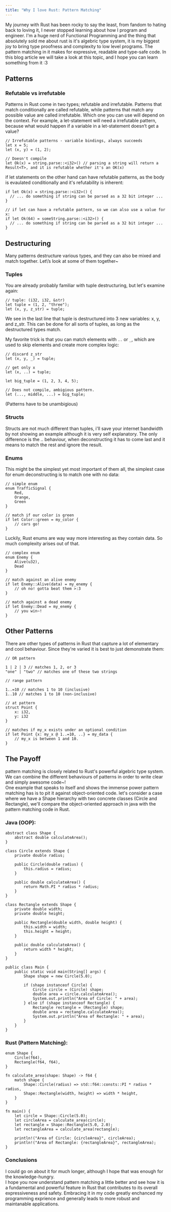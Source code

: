 ```yaml
---
title: "Why I love Rust: Pattern Matching"
---
```


My journey with Rust has been rocky to say the least, from fandom to hating back to loving it, I never stopped learning about how I program and engineer. I\'m a huge nerd of Functional Programming and the thing that absolutely sold me about rust is it\'s algebric type system, it is my biggest joy to bring type proofness and complexity to low level programs. The pattern matching in it makes for expressive, readable and type-safe code. In this blog article we will take a look at this topic, and I hope you can learn something from it :3

## Patterns

### Refutable vs irrefutable
Patterns in Rust come in two types; refutable and irrefutable. Patterns that match conditionally are called refutable, while patterns that match any possible value are called irrefutable. Which one you can use will depend on the context. For example, a let-statement will need a irrefutable pattern, because what would happen if a variable in a let-statement doesn’t get a value?

```
// Irrefutable patterns - variable bindings, always succeeds
let x = 5;
let (x, y) = (1, 2);

// Doesn't compile
let Ok(x) = string.parse::<i32>() // parsing a string will return a Result<T>, and it is refutable whether it's an OK(x)
```
if let statements on the other hand can have refutable patterns, as the body is evaulated conditionally and it\'s refutability is inherent:
```
if let Ok(x) = string.parse::<i32>() {
  // ... do something if string can be parsed as a 32 bit integer ...
}

// if let can have a refutable pattern, so we can also use a value for x:
if let Ok(64) = someString.parse::<i32>() {
  // ... do something if string can be parsed as a 32 bit integer ...
}
``` 

## Destructuring
Many patterns destructure various types, and they can also be mixed and match together. Let\’s look at some of them together~

### Tuples
You are already probably familiar with tuple destructuring, but let\'s examine again:
```
// tuple: (i32, i32, &str)
let tuple = (1, 2, "three");
let (x, y, z_str) = tuple;
```
We see in the last line that tuple is destructured into 3 new variables: x, y, and z_str.
This can be done for all sorts of tuples, as long as the destructured types match.

My favorite trick is that you can match elements with ``..`` or ``_``, which are used to skip elements and create more complex logic:
```
// discard z_str
let (x, y, _) = tuple;

// get only x
let (x, ..) = tuple;

let big_tuple = (1, 2, 3, 4, 5);

// Does not compile, ambigious pattern.
let (..., middle, ...) = big_tuple;
```
(Patterns have to be unambigious)

### Structs
Structs are not much different than tuples, i\'ll save your internet bandwidth by not showing an example although it is very self explanatory. The only difference is the .. behaviour, when deconstructing it has to come last and it means to match the rest and ignore the result.

### Enums
This might be the simplest yet most important of them all, the simplest case for enum deconstructing is to match one with no data:
```
// simple enum
enum TrafficSignal {
    Red,
    Orange,
    Green
}

// match if our color is green
if let Color::green = my_color {
    // cars go!
}
```

Luckily, Rust enums are way way more interesting as they contain data. So much complexity arises out of that.
```
// complex enum
enum Enemy {
    Alive(u32),
    Dead
}

// match against an alive enemy
if let Enemy::Alive(data) = my_enemy {
    // oh no! gotta beat them >:3
}

// match against a dead enemy
if let Enemy::Dead = my_enemy {
    // you win~!
}
```

## Other Patterns
There are other types of patterns in Rust that capture a lot of elementary and cool behaviour. Since they\'re varied it is best to just demonstrate them:
```
// OR pattern

1 | 2 | 3 // matches 1, 2, or 3
"one" | "two" // matches one of these two strings

// range pattern

1..=10 // matches 1 to 10 (inclusive)
1..10 // matches 1 to 10 (non-inclusive)

// at pattern
struct Point {
    x: i32,
    y: i32
}

// matches if my_x exists under an optional condition
if let Point {x: my_x @ 1..=10, ..} = my_data {
    // my_x is between 1 and 10.
}
```

## The Payoff
pattern matching is closely related to Rust\'s powerful algebric type system. We can combine the different behaviours of patterns in order to write clear and simply awesome code~! \
One example that speaks to itself and shows the immense power pattern matching has is to pit it against object-oriented code. let\'s consider a case where we have a Shape hierarchy with two concrete classes (Circle and Rectangle), we\'ll compare the object-oriented approach in java with the pattern matching code in Rust.

### Java (OOP):
```
abstract class Shape {
    abstract double calculateArea();
}

class Circle extends Shape {
    private double radius;

    public Circle(double radius) {
        this.radius = radius;
    }

    public double calculateArea() {
        return Math.PI * radius * radius;
    }
}

class Rectangle extends Shape {
    private double width;
    private double height;

    public Rectangle(double width, double height) {
        this.width = width;
        this.height = height;
    }

    public double calculateArea() {
        return width * height;
    }
}

public class Main {
    public static void main(String[] args) {
        Shape shape = new Circle(5.0);

        if (shape instanceof Circle) {
            Circle circle = (Circle) shape;
            double area = circle.calculateArea();
            System.out.println("Area of Circle: " + area);
        } else if (shape instanceof Rectangle) {
            Rectangle rectangle = (Rectangle) shape;
            double area = rectangle.calculateArea();
            System.out.println("Area of Rectangle: " + area);
        }
    }
}
```
### Rust (Pattern Matching):
```
enum Shape {
    Circle(f64),
    Rectangle(f64, f64),
}

fn calculate_area(shape: Shape) -> f64 {
    match shape {
        Shape::Circle(radius) => std::f64::consts::PI * radius * radius,
        Shape::Rectangle(width, height) => width * height,
    }
}

fn main() {
    let circle = Shape::Circle(5.0);
    let circleArea = calculate_area(circle);
    let rectangle = Shape::Rectangle(5.0, 2.0);
    let rectangleArea = calculate_area(rectangle);
    
    println!("Area of Circle: {circleArea}", circleArea);
    println!("Area of Rectangle: {rectangleArea}", rectangleArea);
}
```

### Conclusions
I could go on about it for much longer, although I hope that was enough for the knowledge-hungry.\
I hope you now understand pattern matching a little better and see how it is a fundamental and powerful feature in Rust that contributes to its overall expressiveness and safety. Embracing it in my code greatly enchanced my programming exprience and generally leads to more robust and maintanable applications.
